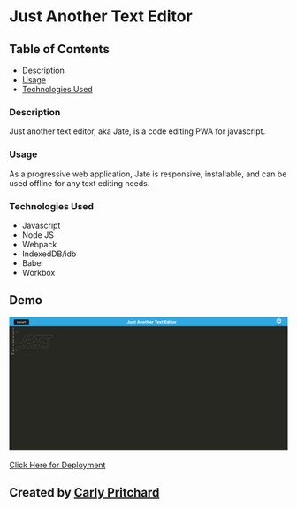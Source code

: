 # Just Another Text Editor 

## Table of Contents 

- [Description](#description)
- [Usage](#usage)
- [Technologies Used](#technologiesused)

### Description

Just another text editor, aka Jate, is a code editing PWA for javascript.

### Usage
As a progressive web application, Jate is responsive, installable, and can be used offline for any text editing needs. 

### Technologies Used

- Javascript
- Node JS
- Webpack
- IndexedDB/idb
- Babel
- Workbox

## Demo
![image](/client/src/images/screencapture-127-0-0-1-5500-Develop-client-dist-index-html-2022-09-20-13_19_03.png)

[Click Here for Deployment](https://jate-pwa-cjp.herokuapp.com/)

## Created by [Carly Pritchard](https://github.com/cjpritch)

